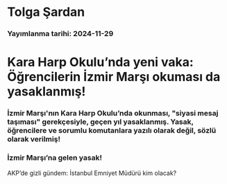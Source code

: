 # Tolga Şardan

### Yayımlanma tarihi: 2024-11-29

# Kara Harp Okulu’nda yeni vaka: Öğrencilerin İzmir Marşı okuması da yasaklanmış!


### İzmir Marşı'nın Kara Harp Okulu’nda okunması, "siyasi mesaj taşıması" gerekçesiyle, geçen yıl yasaklanmış. Yasak, öğrencilere ve sorumlu komutanlara yazılı olarak değil, sözlü olarak verilmiş!


### İzmir Marşı’na gelen yasak!

AKP’de gizli gündem: İstanbul Emniyet Müdürü kim olacak?

